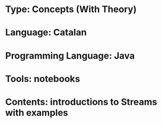 # Type: Concepts (With Theory)
# Language: Catalan
# Programming Language: Java
# Tools: notebooks
# Contents: introductions to Streams with examples
